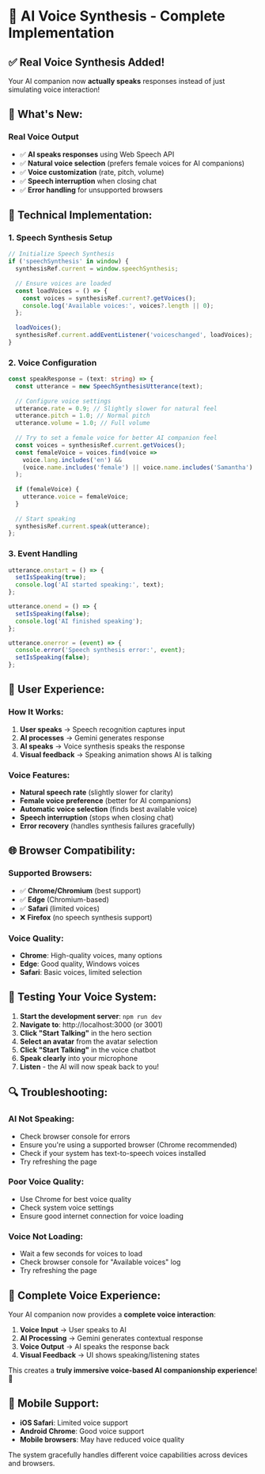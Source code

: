 # 🎤 AI Voice Synthesis - Complete Implementation

## ✅ **Real Voice Synthesis Added!**

Your AI companion now **actually speaks** responses instead of just simulating voice interaction!

## 🎯 **What's New:**

### **Real Voice Output**
- ✅ **AI speaks responses** using Web Speech API
- ✅ **Natural voice selection** (prefers female voices for AI companions)
- ✅ **Voice customization** (rate, pitch, volume)
- ✅ **Speech interruption** when closing chat
- ✅ **Error handling** for unsupported browsers

## 🔧 **Technical Implementation:**

### **1. Speech Synthesis Setup**
```typescript
// Initialize Speech Synthesis
if ('speechSynthesis' in window) {
  synthesisRef.current = window.speechSynthesis;
  
  // Ensure voices are loaded
  const loadVoices = () => {
    const voices = synthesisRef.current?.getVoices();
    console.log('Available voices:', voices?.length || 0);
  };
  
  loadVoices();
  synthesisRef.current.addEventListener('voiceschanged', loadVoices);
}
```

### **2. Voice Configuration**
```typescript
const speakResponse = (text: string) => {
  const utterance = new SpeechSynthesisUtterance(text);
  
  // Configure voice settings
  utterance.rate = 0.9; // Slightly slower for natural feel
  utterance.pitch = 1.0; // Normal pitch
  utterance.volume = 1.0; // Full volume
  
  // Try to set a female voice for better AI companion feel
  const voices = synthesisRef.current.getVoices();
  const femaleVoice = voices.find(voice => 
    voice.lang.includes('en') && 
    (voice.name.includes('female') || voice.name.includes('Samantha') || voice.name.includes('Victoria'))
  );
  
  if (femaleVoice) {
    utterance.voice = femaleVoice;
  }
  
  // Start speaking
  synthesisRef.current.speak(utterance);
};
```

### **3. Event Handling**
```typescript
utterance.onstart = () => {
  setIsSpeaking(true);
  console.log('AI started speaking:', text);
};

utterance.onend = () => {
  setIsSpeaking(false);
  console.log('AI finished speaking');
};

utterance.onerror = (event) => {
  console.error('Speech synthesis error:', event);
  setIsSpeaking(false);
};
```

## 🎨 **User Experience:**

### **How It Works:**
1. **User speaks** → Speech recognition captures input
2. **AI processes** → Gemini generates response
3. **AI speaks** → Voice synthesis speaks the response
4. **Visual feedback** → Speaking animation shows AI is talking

### **Voice Features:**
- **Natural speech rate** (slightly slower for clarity)
- **Female voice preference** (better for AI companions)
- **Automatic voice selection** (finds best available voice)
- **Speech interruption** (stops when closing chat)
- **Error recovery** (handles synthesis failures gracefully)

## 🌐 **Browser Compatibility:**

### **Supported Browsers:**
- ✅ **Chrome/Chromium** (best support)
- ✅ **Edge** (Chromium-based)
- ✅ **Safari** (limited voices)
- ❌ **Firefox** (no speech synthesis support)

### **Voice Quality:**
- **Chrome**: High-quality voices, many options
- **Edge**: Good quality, Windows voices
- **Safari**: Basic voices, limited selection

## 🎤 **Testing Your Voice System:**

1. **Start the development server**: `npm run dev`
2. **Navigate to**: http://localhost:3000 (or 3001)
3. **Click "Start Talking"** in the hero section
4. **Select an avatar** from the avatar selection
5. **Click "Start Talking"** in the voice chatbot
6. **Speak clearly** into your microphone
7. **Listen** - the AI will now speak back to you!

## 🔍 **Troubleshooting:**

### **AI Not Speaking:**
- Check browser console for errors
- Ensure you're using a supported browser (Chrome recommended)
- Check if your system has text-to-speech voices installed
- Try refreshing the page

### **Poor Voice Quality:**
- Use Chrome for best voice quality
- Check system voice settings
- Ensure good internet connection for voice loading

### **Voice Not Loading:**
- Wait a few seconds for voices to load
- Check browser console for "Available voices" log
- Try refreshing the page

## 🎉 **Complete Voice Experience:**

Your AI companion now provides a **complete voice interaction**:

1. **Voice Input** → User speaks to AI
2. **AI Processing** → Gemini generates contextual response
3. **Voice Output** → AI speaks the response back
4. **Visual Feedback** → UI shows speaking/listening states

This creates a **truly immersive voice-based AI companionship experience**! 🚀

## 📱 **Mobile Support:**

- **iOS Safari**: Limited voice support
- **Android Chrome**: Good voice support
- **Mobile browsers**: May have reduced voice quality

The system gracefully handles different voice capabilities across devices and browsers. 